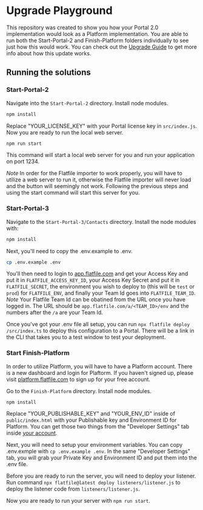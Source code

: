 # Upgrade Playground

This repository was created to show you how your Portal 2.0 implementation would look as a Platform implementation. You are able to run both the Start-Portal-2 and Finish-Platform folders individually to see just how this would work. You can check out the [Upgrade Guide](https://flatfile.com/docs/guides/upgrade/v2_upgrade) to get more info about how this update works.

## Running the solutions
### Start-Portal-2

Navigate into the `Start-Portal-2` directory. Install node modules.
```bash
npm install
```
Replace "YOUR_LICENSE_KEY" with your Portal license key in `src/index.js`. Now you are ready to run the local web server. 
```bash
npm run start
```
This command will start a local web server for you and run your application on port 1234. 

*_Note_* In order for the Flatfile importer to work properly, you will have to utilize a web server to run it, otherwise the Flatfile importer will never load and the button will seemingly not work. Following the previous steps and using the start command will start this server for you. 

### Start-Portal-3
Navigate to the `Start-Portal-3/Contacts` directory. Install the node modules with: 

```bash
npm install
```
Next, you'll need to copy the .env.example to .env.
```bash
cp .env.example .env
```
You'll then need to login to [app.flatfile.com](https://app.flatfile.com) and get your Access Key and put it in `FLATFILE_ACCESS_KEY_ID`, your Access Key Secret and put it in `FLATFILE_SECRET`, the environment you wish to deploy to (this will be `test` or `prod`) for `FLATFILE_ENV`, and finally your Team Id goes into `FLATFILE_TEAM_ID`. *_Note_* Your Flatfile Team Id can be obatined from the URL once you have logged in. The URL should be `app.flatfile.com/a/<TEAM_ID>/env` and the numbers after the `/a` are your Team Id.

Once you've got your .env file all setup, you can run `npx flatfile deploy /src/index.ts` to deploy this configuration to a Portal. There will be a link in the CLI that takes you to a test window to test your deployment. 

### Start Finish-Platform

In order to utilize Platform, you will have to have a Platform account. There is a new dashboard and login for Plaftorm. If you haven't signed up, please visit [platform.flatfile.com](https://platform.flatfile.com) to sign up for your free account. 

Go to the `Finish-Platform` directory. Install node modules.
```
npm install
```
Replace "YOUR_PUBLISHABLE_KEY" and "YOUR_ENV_ID" inside of `public/index.html` with your Publishable key and Environment ID for Platform. You can get those two things from the "Developer Settings" tab inside [your account](https://platform.flatfile.com). 

Next, you will need to setup your environment variables. You can copy .env.exmple with `cp .env.example .env`. In the same "Developer Settings" tab, you will grab your Private Key and Environment ID and put them into the .env file. 

Before you are ready to run the server, you will need to deploy your listener. Run command `npx flatfile@latest deploy listeners/listener.js` to deploy the listener code from `listeners/listener.js`. 

Now you are ready to run your server with `npm run start`.
